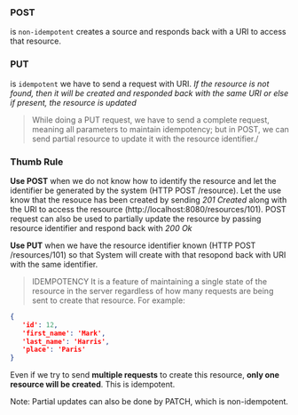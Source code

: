 ### POST  
is `non-idempotent` creates a source and responds back with a URI to access that resource.

### PUT
is `idempotent` we have to send a request with URI. *If the resource is not found, then it will be created and responded back with the same URI or else if present, the resource is updated*

> While doing a PUT request, we have to send a complete request, meaning all parameters to maintain idempotency; but in POST, we can send partial resource to update it with the resource identifier./

### Thumb Rule
**Use POST** when we do not know how to identify the resource and let the identifier be generated by the system (HTTP POST /resource). Let the use know that the resouce has been created by sending *201 Created* along with the URI to access the resource (http://localhost:8080/resources/101).
POST request can also be used to partially update the resource by passing resource identifier and respond back with *200 Ok*

**Use PUT** when we have the resource identifier known (HTTP POST /resources/101) so that System will create with that resopond back with URI with the same identifier.

>IDEMPOTENCY
It is a feature of maintaining a single state of the resource in the server regardless of how many requests are being sent to create that resource. For example:
```json
{
   'id': 12,
   'first_name': 'Mark',
   'last_name': 'Harris',
   'place': 'Paris'
}
```
Even if we try to send **multiple requests** to create this resource, **only one resource will be created**. This is idempotent.

Note: Partial updates can also be done by PATCH, which is non-idempotent.
